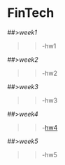 # FinTech
##>*week1*
 >>  -hw1  

##>*week2*
 >>  -hw2  

##>*week3*
 >>  -hw3 

##>*week4*
 >>  -[hw4](https://youtu.be/f_6rhW0Ycx0) 
  
##>*week5*
 >> -hw5
  
